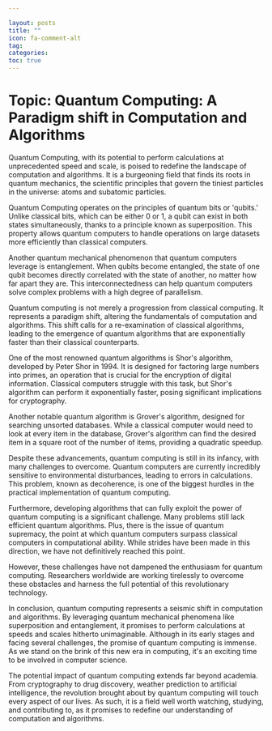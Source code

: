 ```yaml
---

layout: posts
title: ""
icon: fa-comment-alt
tag: 
categories: 
toc: true
---
```



# Topic: Quantum Computing: A Paradigm shift in Computation and Algorithms

Quantum Computing, with its potential to perform calculations at unprecedented speed and scale, is poised to redefine the landscape of computation and algorithms. It is a burgeoning field that finds its roots in quantum mechanics, the scientific principles that govern the tiniest particles in the universe: atoms and subatomic particles.

Quantum Computing operates on the principles of quantum bits or 'qubits.' Unlike classical bits, which can be either 0 or 1, a qubit can exist in both states simultaneously, thanks to a principle known as superposition. This property allows quantum computers to handle operations on large datasets more efficiently than classical computers.

Another quantum mechanical phenomenon that quantum computers leverage is entanglement. When qubits become entangled, the state of one qubit becomes directly correlated with the state of another, no matter how far apart they are. This interconnectedness can help quantum computers solve complex problems with a high degree of parallelism.

Quantum computing is not merely a progression from classical computing. It represents a paradigm shift, altering the fundamentals of computation and algorithms. This shift calls for a re-examination of classical algorithms, leading to the emergence of quantum algorithms that are exponentially faster than their classical counterparts.

One of the most renowned quantum algorithms is Shor's algorithm, developed by Peter Shor in 1994. It is designed for factoring large numbers into primes, an operation that is crucial for the encryption of digital information. Classical computers struggle with this task, but Shor's algorithm can perform it exponentially faster, posing significant implications for cryptography.

Another notable quantum algorithm is Grover's algorithm, designed for searching unsorted databases. While a classical computer would need to look at every item in the database, Grover's algorithm can find the desired item in a square root of the number of items, providing a quadratic speedup.

Despite these advancements, quantum computing is still in its infancy, with many challenges to overcome. Quantum computers are currently incredibly sensitive to environmental disturbances, leading to errors in calculations. This problem, known as decoherence, is one of the biggest hurdles in the practical implementation of quantum computing.

Furthermore, developing algorithms that can fully exploit the power of quantum computing is a significant challenge. Many problems still lack efficient quantum algorithms. Plus, there is the issue of quantum supremacy, the point at which quantum computers surpass classical computers in computational ability. While strides have been made in this direction, we have not definitively reached this point.

However, these challenges have not dampened the enthusiasm for quantum computing. Researchers worldwide are working tirelessly to overcome these obstacles and harness the full potential of this revolutionary technology.

In conclusion, quantum computing represents a seismic shift in computation and algorithms. By leveraging quantum mechanical phenomena like superposition and entanglement, it promises to perform calculations at speeds and scales hitherto unimaginable. Although in its early stages and facing several challenges, the promise of quantum computing is immense. As we stand on the brink of this new era in computing, it's an exciting time to be involved in computer science.

The potential impact of quantum computing extends far beyond academia. From cryptography to drug discovery, weather prediction to artificial intelligence, the revolution brought about by quantum computing will touch every aspect of our lives. As such, it is a field well worth watching, studying, and contributing to, as it promises to redefine our understanding of computation and algorithms.